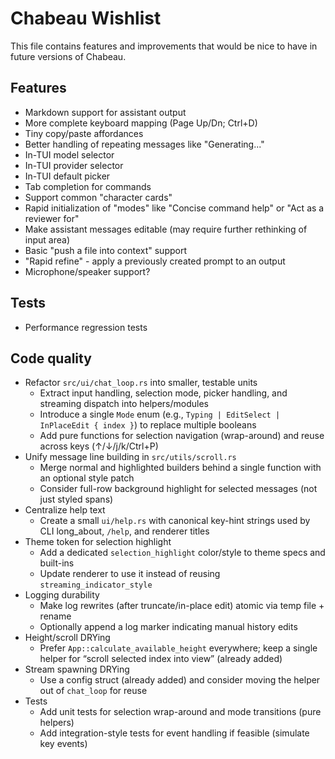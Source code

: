 # Chabeau Wishlist

This file contains features and improvements that would be nice to have in future versions of Chabeau.

## Features

- Markdown support for assistant output
- More complete keyboard mapping (Page Up/Dn; Ctrl+D)
- Tiny copy/paste affordances
- Better handling of repeating messages like "Generating..."
- In-TUI model selector
- In-TUI provider selector
- In-TUI default picker
- Tab completion for commands
- Support common "character cards"
- Rapid initialization of "modes" like "Concise command help" or "Act as a reviewer for" 
- Make assistant messages editable (may require further rethinking of input area)
- Basic "push a file into context" support
- "Rapid refine" - apply a previously created prompt to an output
- Microphone/speaker support?

## Tests

- Performance regression tests

## Code quality

- Refactor `src/ui/chat_loop.rs` into smaller, testable units
  - Extract input handling, selection mode, picker handling, and streaming dispatch into helpers/modules
  - Introduce a single `Mode` enum (e.g., `Typing | EditSelect | InPlaceEdit { index }`) to replace multiple booleans
  - Add pure functions for selection navigation (wrap-around) and reuse across keys (↑/↓/j/k/Ctrl+P)
- Unify message line building in `src/utils/scroll.rs`
  - Merge normal and highlighted builders behind a single function with an optional style patch
  - Consider full-row background highlight for selected messages (not just styled spans)
- Centralize help text
  - Create a small `ui/help.rs` with canonical key-hint strings used by CLI long_about, `/help`, and renderer titles
- Theme token for selection highlight
  - Add a dedicated `selection_highlight` color/style to theme specs and built-ins
  - Update renderer to use it instead of reusing `streaming_indicator_style`
- Logging durability
  - Make log rewrites (after truncate/in-place edit) atomic via temp file + rename
  - Optionally append a log marker indicating manual history edits
- Height/scroll DRYing
  - Prefer `App::calculate_available_height` everywhere; keep a single helper for “scroll selected index into view” (already added)
- Stream spawning DRYing
  - Use a config struct (already added) and consider moving the helper out of `chat_loop` for reuse
- Tests
  - Add unit tests for selection wrap-around and mode transitions (pure helpers)
  - Add integration-style tests for event handling if feasible (simulate key events)
